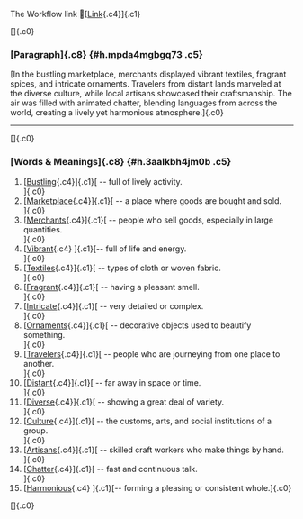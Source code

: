 The Workflow link
👏[[Link](https://www.google.com/url?q=http://www.google.com&sa=D&source=editors&ust=1758793784100126&usg=AOvVaw2kImdSFy6QzxCTaGh2nPyQ){.c4}]{.c1}

[]{.c0}

### [Paragraph]{.c8} {#h.mpda4mgbgq73 .c5}

[In the bustling marketplace, merchants displayed vibrant textiles,
fragrant spices, and intricate ornaments. Travelers from distant lands
marveled at the diverse culture, while local artisans showcased their
craftsmanship. The air was filled with animated chatter, blending
languages from across the world, creating a lively yet harmonious
atmosphere.]{.c0}

------------------------------------------------------------------------

[]{.c0}

### [Words & Meanings]{.c8} {#h.3aalkbh4jm0b .c5}

1.  [[Bustling](https://www.google.com/url?q=http://www.google.com&sa=D&source=editors&ust=1758793784101635&usg=AOvVaw2z6q9jtX18NAJeg2IsgkJM){.c4}]{.c1}[ --
    full of lively activity.\
    ]{.c0}
2.  [[Marketplace](https://www.google.com/url?q=http://www.google.com&sa=D&source=editors&ust=1758793784101887&usg=AOvVaw1nxN2vAtiYtnbiOJr5zwVW){.c4}]{.c1}[ --
    a place where goods are bought and sold.\
    ]{.c0}
3.  [[Merchants](https://www.google.com/url?q=http://www.google.com&sa=D&source=editors&ust=1758793784102029&usg=AOvVaw0gV2YLgCRkrSpR-sLx9CSS){.c4}]{.c1}[ --
    people who sell goods, especially in large quantities.\
    ]{.c0}
4.  [[Vibrant](https://www.google.com/url?q=http://www.google.com&sa=D&source=editors&ust=1758793784102243&usg=AOvVaw3gLtmG3_RR78SLyubd9uYD){.c4}
    ]{.c1}[-- full of life and energy.\
    ]{.c0}
5.  [[Textiles](https://www.google.com/url?q=http://www.google.com&sa=D&source=editors&ust=1758793784102368&usg=AOvVaw0jp62dta1Loyp4wta1Nc_k){.c4}]{.c1}[ --
    types of cloth or woven fabric.\
    ]{.c0}
6.  [[Fragrant](https://www.google.com/url?q=http://www.google.com&sa=D&source=editors&ust=1758793784102484&usg=AOvVaw2X_ws3v56mW4x_6A87LO4Q){.c4}]{.c1}[ --
    having a pleasant smell.\
    ]{.c0}
7.  [[Intricate](https://www.google.com/url?q=http://www.google.com&sa=D&source=editors&ust=1758793784102633&usg=AOvVaw1oZ7UfYOoZs11re11OHkHm){.c4}]{.c1}[ --
    very detailed or complex.\
    ]{.c0}
8.  [[Ornaments](https://www.google.com/url?q=http://www.google.com&sa=D&source=editors&ust=1758793784102844&usg=AOvVaw1EthLSqCO9trvDfwzY6q8C){.c4}]{.c1}[ --
    decorative objects used to beautify something.\
    ]{.c0}
9.  [[Travelers](https://www.google.com/url?q=http://www.google.com&sa=D&source=editors&ust=1758793784103073&usg=AOvVaw2cLTVElQ6LUUxzZqxgJYek){.c4}]{.c1}[ --
    people who are journeying from one place to another.\
    ]{.c0}
10. [[Distant](https://www.google.com/url?q=http://www.google.com&sa=D&source=editors&ust=1758793784103208&usg=AOvVaw2XE4F4dqD18XZtwKKxhn7x){.c4}]{.c1}[ --
    far away in space or time.\
    ]{.c0}
11. [[Diverse](https://www.google.com/url?q=http://www.google.com&sa=D&source=editors&ust=1758793784103318&usg=AOvVaw3k6IA9Y-xcG-hYmzpplnvX){.c4}]{.c1}[ --
    showing a great deal of variety.\
    ]{.c0}
12. [[Culture](https://www.google.com/url?q=http://www.google.com&sa=D&source=editors&ust=1758793784103428&usg=AOvVaw0dIaHAcyO539z-JMC6QzRX){.c4}]{.c1}[ --
    the customs, arts, and social institutions of a group.\
    ]{.c0}
13. [[Artisans](https://www.google.com/url?q=http://www.google.com&sa=D&source=editors&ust=1758793784103561&usg=AOvVaw1dYQmyGj2doTqA37KTMI1J){.c4}]{.c1}[ --
    skilled craft workers who make things by hand.\
    ]{.c0}
14. [[Chatter](https://www.google.com/url?q=http://www.google.com&sa=D&source=editors&ust=1758793784103706&usg=AOvVaw0jUxhHqhbSMQWZDeknkomK){.c4}]{.c1}[ --
    fast and continuous talk.\
    ]{.c0}
15. [[Harmonious](https://www.google.com/url?q=http://www.google.com&sa=D&source=editors&ust=1758793784103829&usg=AOvVaw11fJcQKkgR5jTisBSQepx0){.c4}
    ]{.c1}[-- forming a pleasing or consistent whole.]{.c0}

[]{.c0}
